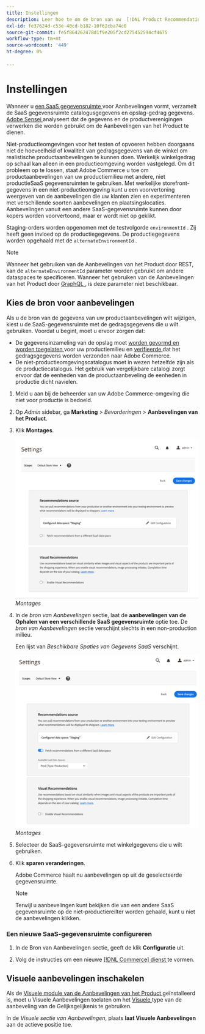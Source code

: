 ```yaml
---
title: Instellingen
description: Leer hoe te om de bron van uw  [!DNL Product Recommendations]  gegevens te veranderen en hoe te om visuele aanbevelingen toe te laten.
exl-id: fe37624d-c53e-40cd-b182-10f62cba74c0
source-git-commit: fe5f864262478d1f9e205f2cd275452594cf4675
workflow-type: tm+mt
source-wordcount: '449'
ht-degree: 0%

---
```


# Instellingen

Wanneer u [ een SaaS gegevensruimte ](../landing/saas.md#saas-configuration) voor Aanbevelingen vormt, verzamelt de SaaS gegevensruimte catalogusgegevens en opslag-gedrag gegevens. [ Adobe Sensei ](https://www.adobe.com/sensei.html) analyseert dat de gegevens en de productverenigingen verwerken die worden gebruikt om de Aanbevelingen van het Product te dienen.

Niet-productieomgevingen voor het testen of opvoeren hebben doorgaans niet de hoeveelheid of kwaliteit van gedragsgegevens van de winkel om realistische productaanbevelingen te kunnen doen. Werkelijk winkelgedrag op schaal kan alleen in een productieomgeving worden vastgelegd. Om dit probleem op te lossen, staat Adobe Commerce u toe om productaanbevelingen van uw productiemilieu met andere, niet productieSaaS gegevensruimten te gebruiken. Met werkelijke storefront-gegevens in een niet-productieomgeving kunt u een voorvertoning weergeven van de aanbevelingen die uw klanten zien en experimenteren met verschillende soorten aanbevelingen en plaatsingslocaties. Aanbevelingen vanuit een andere SaaS-gegevensruimte kunnen door kopers worden voorvertoond, maar er wordt niet op geklikt.

Staging-orders worden opgenomen met de testvolgorde `environmentId` . Zij heeft geen invloed op de productiegegevens. De productiegegevens worden opgehaald met de `alternateEnvironmentId` .

>[!NOTE]
>
>Wanneer het gebruiken van de Aanbevelingen van het Product door REST, kan de `alternateEnvironmentId` parameter worden gebruikt om andere dataspaces te specificeren. Wanneer het gebruiken van de Aanbevelingen van het Product door [ GraphQL ](https://developer.adobe.com/commerce/webapi/graphql/schema/product-recommendations/queries/recommendations/), is deze parameter niet beschikbaar.

## Kies de bron voor aanbevelingen

Als u de bron van de gegevens van uw productaanbevelingen wilt wijzigen, kiest u de SaaS-gegevensruimte met de gedragsgegevens die u wilt gebruiken. Voordat u begint, moet u ervoor zorgen dat:

- De gegevensinzameling van de opslag moet [ worden gevormd en worden toegelaten ](install-configure.md) voor uw productiemilieu en [ verifieerde ](verify.md) dat het gedragsgegevens worden verzonden naar Adobe Commerce.
- De niet-productieomgevingscatalogus moet in wezen hetzelfde zijn als de productiecatalogus. Het gebruik van vergelijkbare catalogi zorgt ervoor dat de eenheden van de productaanbeveling de eenheden in productie dicht navielen.

1. Meld u aan bij de beheerder van uw Adobe Commerce-omgeving die niet voor productie is bedoeld.

1. Op _Admin_ sidebar, ga **Marketing** > _Bevorderingen_ > **Aanbevelingen van het Product**.

1. Klik **Montages**.

   ![ montages van de productaanbeveling ](assets/settings.png)
   _Montages_

1. In de _bron van Aanbevelingen_ sectie, laat de **aanbevelingen van de Ophalen van een verschillende SaaS gegevensruimte** optie toe. De _bron van Aanbevelingen_ sectie verschijnt slechts in een non-production milieu.

   Een lijst van _Beschikbare Spaties van Gegevens SaaS_ verschijnt.

   ![ montages van de productaanbeveling ](assets/settings-select-saas.png)
   _Montages_

1. Selecteer de SaaS-gegevensruimte met winkelgegevens die u wilt gebruiken.

1. Klik **sparen veranderingen**.

   Adobe Commerce haalt nu aanbevelingen op uit de geselecteerde gegevensruimte.

   >[!NOTE]
   >
   > Terwijl u aanbevelingen kunt bekijken die van een andere SaaS gegevensruimte op de niet-productiereilter worden gehaald, kunt u niet de aanbevelingen klikken.

### Een nieuwe SaaS-gegevensruimte configureren

1. In de Bron van Aanbevelingen sectie, geeft de klik **Configuratie** uit.

1. Volg de instructies om een nieuwe [[!DNL Commerce]  dienst ](/help/landing/saas.md) te vormen.

## Visuele aanbevelingen inschakelen

Als de [ Visuele module van de Aanbevelingen van het Product ](install-configure.md) geïnstalleerd is, moet u Visuele Aanbevelingen toelaten om het [ Visuele ](type.md#visualsim) type van de aanbeveling van de Gelijksgelijkenis te gebruiken.

In de _Visuele sectie van Aanbevelingen_, plaats **laat Visuele Aanbevelingen** aan de actieve positie toe.
